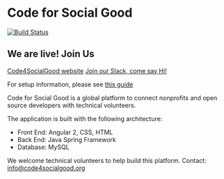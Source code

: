 # Code for Social Good
[![Build Status](https://travis-ci.org/Code4SocialGood/c4sg-services.svg?branch=master)](https://travis-ci.org/Code4SocialGood/c4sg-services)

## We are live! Join Us

[Code4SocialGood website](https://app.code4socialgood.org/)
[Join our Slack, come say Hi!](http://join-our-slack.code4socialgood.org/)


For setup information, please see [this guide](https://github.com/Code4SocialGood/c4sg-services/wiki)

Code for Social Good is a global platform to connect nonprofits and open source developers with technical volunteers.

The application is built with the following architecture:
- Front End: Angular 2, CSS, HTML
- Back End: Java Spring Framework
- Database: MySQL

We welcome technical volunteers to help build this platform. Contact: info@code4socialgood.org
